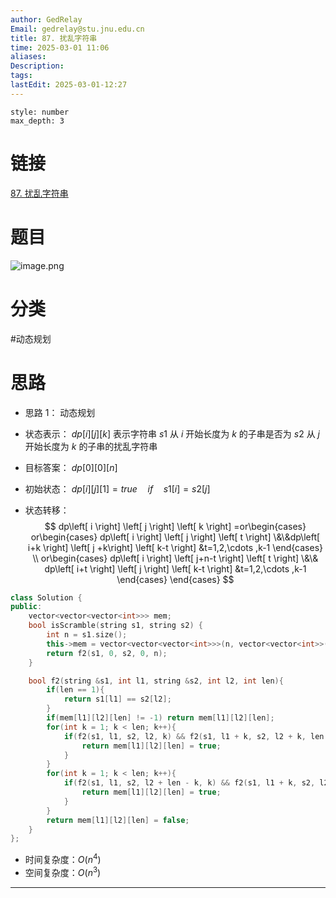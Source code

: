 ```yaml
---
author: GedRelay
Email: gedrelay@stu.jnu.edu.cn
title: 87. 扰乱字符串
time: 2025-03-01 11:06
aliases: 
Description: 
tags: 
lastEdit: 2025-03-01-12:27
---
```


```toc
style: number
max_depth: 3
```

# 链接
[87. 扰乱字符串](https://leetcode.cn/problems/scramble-string/) 

# 题目
![image.png](https://ged-pic-bed.oss-cn-guangzhou.aliyuncs.com/img/202503011106863.png)


# 分类
#动态规划 

# 思路
- 思路 1：
动态规划
- 状态表示：
${dp\left[ i \right] \left[ j \right] \left[ k \right]  }$ 表示字符串 ${s1 }$ 从 ${i }$ 开始长度为 ${k }$ 的子串是否为 ${s2 }$ 从 ${j }$ 开始长度为 ${k }$ 的子串的扰乱字符串

- 目标答案：
${dp\left[ 0 \right] \left[ 0 \right] \left[ n \right]  }$ 

- 初始状态：
${dp\left[ i \right] \left[ j \right] \left[ 1 \right] =true\quad if\quad s1\left[ i \right] =s2\left[ j \right]  }$ 

- 状态转移：
$$
dp\left[ i \right] \left[ j \right] \left[ k \right] =or\begin{cases} or\begin{cases} dp\left[ i \right] \left[ j \right] \left[ t \right] \&\&dp\left[ i+k \right] \left[ j +k\right] \left[ k-t \right] &t=1,2,\cdots ,k-1 \end{cases} \\ or\begin{cases} dp\left[ i \right] \left[ j+n-t \right] \left[ t \right] \&\& dp\left[ i+t \right] \left[ j \right] \left[ k-t \right] &t=1,2,\cdots ,k-1 \end{cases} \end{cases} 
$$


```cpp
class Solution {
public:
    vector<vector<vector<int>>> mem;
    bool isScramble(string s1, string s2) {
        int n = s1.size();
        this->mem = vector<vector<vector<int>>>(n, vector<vector<int>>(n, vector<int>(n + 1, -1)));
        return f2(s1, 0, s2, 0, n);
    }

    bool f2(string &s1, int l1, string &s2, int l2, int len){
        if(len == 1){
            return s1[l1] == s2[l2];
        }
        if(mem[l1][l2][len] != -1) return mem[l1][l2][len];
        for(int k = 1; k < len; k++){
            if(f2(s1, l1, s2, l2, k) && f2(s1, l1 + k, s2, l2 + k, len - k)){
                return mem[l1][l2][len] = true;
            }
        }
        for(int k = 1; k < len; k++){
            if(f2(s1, l1, s2, l2 + len - k, k) && f2(s1, l1 + k, s2, l2, len - k)){
                return mem[l1][l2][len] = true;
            }
        }
        return mem[l1][l2][len] = false;
    }
};
```


- 时间复杂度：${O\left( n^{4}  \right)  }$ 
- 空间复杂度：${O\left( n^{3}  \right)  }$ 


---

